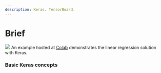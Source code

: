 ```yaml
---
description: Keras. TensorBoard.
---
```


# Brief

![](../.gitbook/assets/colab_favicon.ico) An example hosted at [Colab](https://colab.research.google.com/drive/1sT2QKuqSNfPNqdnYTP6L9xolMvAPscZg?usp=sharing) demonstrates the linear regression solution with Keras.

### Basic Keras concepts

